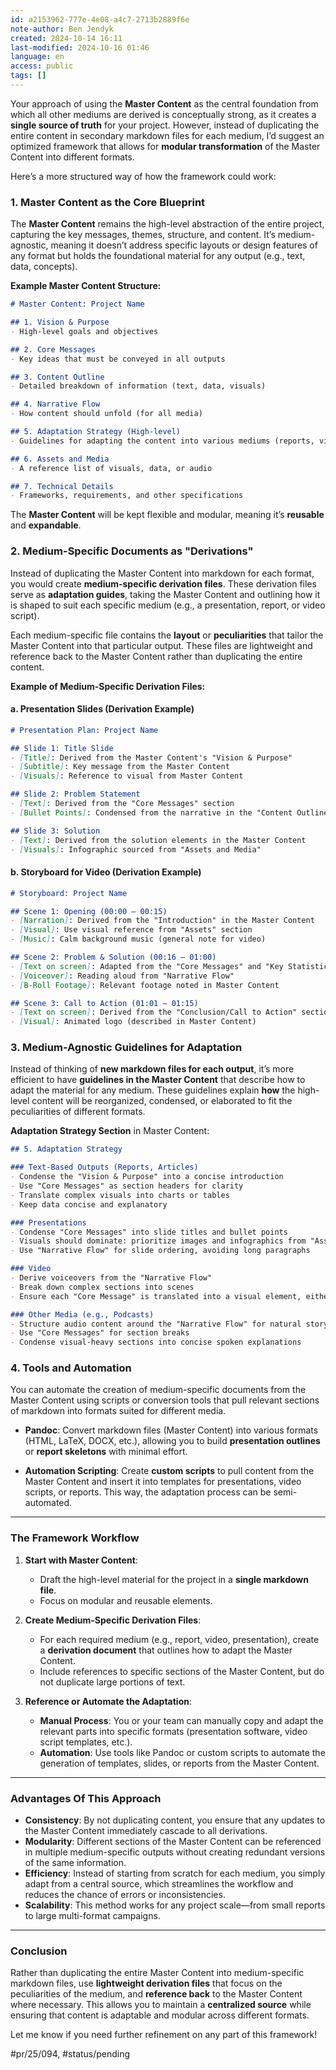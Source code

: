 ```yaml
---
id: a2153962-777e-4e08-a4c7-2713b2889f6e
note-author: Ben Jendyk
created: 2024-10-14 16:11
last-modified: 2024-10-16 01:46
language: en
access: public
tags: []
---
```


Your approach of using the **Master Content** as the central foundation from which all other mediums are derived is conceptually strong, as it creates a **single source of truth** for your project. However, instead of duplicating the entire content in secondary markdown files for each medium, I’d suggest an optimized framework that allows for **modular transformation** of the Master Content into different formats.

Here’s a more structured way of how the framework could work:

### **1. Master Content as the Core Blueprint**

The **Master Content** remains the high-level abstraction of the entire project, capturing the key messages, themes, structure, and content. It’s medium-agnostic, meaning it doesn’t address specific layouts or design features of any format but holds the foundational material for any output (e.g., text, data, concepts).

**Example Master Content Structure:**

```markdown
# Master Content: Project Name

## 1. Vision & Purpose
- High-level goals and objectives

## 2. Core Messages
- Key ideas that must be conveyed in all outputs

## 3. Content Outline
- Detailed breakdown of information (text, data, visuals)

## 4. Narrative Flow
- How content should unfold (for all media)

## 5. Adaptation Strategy (High-level)
- Guidelines for adapting the content into various mediums (reports, videos, presentations)

## 6. Assets and Media
- A reference list of visuals, data, or audio

## 7. Technical Details
- Frameworks, requirements, and other specifications
```

The **Master Content** will be kept flexible and modular, meaning it’s **reusable** and **expandable**.

### **2. Medium-Specific Documents as "Derivations"**

Instead of duplicating the Master Content into markdown for each format, you would create **medium-specific derivation files**. These derivation files serve as **adaptation guides**, taking the Master Content and outlining how it is shaped to suit each specific medium (e.g., a presentation, report, or video script).

Each medium-specific file contains the **layout** or **peculiarities** that tailor the Master Content into that particular output. These files are lightweight and reference back to the Master Content rather than duplicating the entire content.

**Example of Medium-Specific Derivation Files:**

#### **a. Presentation Slides (Derivation Example)**

```markdown
# Presentation Plan: Project Name

## Slide 1: Title Slide
- [Title]: Derived from the Master Content's "Vision & Purpose"
- [Subtitle]: Key message from the Master Content
- [Visuals]: Reference to visual from Master Content

## Slide 2: Problem Statement
- [Text]: Derived from the "Core Messages" section
- [Bullet Points]: Condensed from the narrative in the "Content Outline"

## Slide 3: Solution
- [Text]: Derived from the solution elements in the Master Content
- [Visuals]: Infographic sourced from "Assets and Media"
```

#### **b. Storyboard for Video (Derivation Example)**

```markdown
# Storyboard: Project Name

## Scene 1: Opening (00:00 – 00:15)
- [Narration]: Derived from the "Introduction" in the Master Content
- [Visual]: Use visual reference from "Assets" section
- [Music]: Calm background music (general note for video)

## Scene 2: Problem & Solution (00:16 – 01:00)
- [Text on screen]: Adapted from the "Core Messages" and "Key Statistics"
- [Voiceover]: Reading aloud from "Narrative Flow"
- [B-Roll Footage]: Relevant footage noted in Master Content

## Scene 3: Call to Action (01:01 – 01:15)
- [Text on screen]: Derived from the "Conclusion/Call to Action" section
- [Visual]: Animated logo (described in Master Content)
```

### **3. Medium-Agnostic Guidelines for Adaptation**

Instead of thinking of **new markdown files for each output**, it’s more efficient to have **guidelines in the Master Content** that describe how to adapt the material for any medium. These guidelines explain **how** the high-level content will be reorganized, condensed, or elaborated to fit the peculiarities of different formats.

**Adaptation Strategy Section** in Master Content:

```markdown
## 5. Adaptation Strategy

### Text-Based Outputs (Reports, Articles)
- Condense the "Vision & Purpose" into a concise introduction
- Use "Core Messages" as section headers for clarity
- Translate complex visuals into charts or tables
- Keep data concise and explanatory

### Presentations
- Condense "Core Messages" into slide titles and bullet points
- Visuals should dominate: prioritize images and infographics from "Assets"
- Use "Narrative Flow" for slide ordering, avoiding long paragraphs

### Video
- Derive voiceovers from the "Narrative Flow"
- Break down complex sections into scenes
- Ensure each "Core Message" is translated into a visual element, either text on screen or footage

### Other Media (e.g., Podcasts)
- Structure audio content around the "Narrative Flow" for natural storytelling
- Use "Core Messages" for section breaks
- Condense visual-heavy sections into concise spoken explanations
```

### **4. Tools and Automation**

You can automate the creation of medium-specific documents from the Master Content using scripts or conversion tools that pull relevant sections of markdown into formats suited for different media.

- **Pandoc**: Convert markdown files (Master Content) into various formats (HTML, LaTeX, DOCX, etc.), allowing you to build **presentation outlines** or **report skeletons** with minimal effort.
  
- **Automation Scripting**: Create **custom scripts** to pull content from the Master Content and insert it into templates for presentations, video scripts, or reports. This way, the adaptation process can be semi-automated.

---

### **The Framework Workflow**

1. **Start with Master Content**:
	- Draft the high-level material for the project in a **single markdown file**.
	- Focus on modular and reusable elements.
	
2. **Create Medium-Specific Derivation Files**:
	- For each required medium (e.g., report, video, presentation), create a **derivation document** that outlines how to adapt the Master Content.
	- Include references to specific sections of the Master Content, but do not duplicate large portions of text.

3. **Reference or Automate the Adaptation**:
	- **Manual Process**: You or your team can manually copy and adapt the relevant parts into specific formats (presentation software, video script templates, etc.).
	- **Automation**: Use tools like Pandoc or custom scripts to automate the generation of templates, slides, or reports from the Master Content.

---

### **Advantages Of This Approach**

- **Consistency**: By not duplicating content, you ensure that any updates to the Master Content immediately cascade to all derivations.
- **Modularity**: Different sections of the Master Content can be referenced in multiple medium-specific outputs without creating redundant versions of the same information.
- **Efficiency**: Instead of starting from scratch for each medium, you simply adapt from a central source, which streamlines the workflow and reduces the chance of errors or inconsistencies.
- **Scalability**: This method works for any project scale—from small reports to large multi-format campaigns.

---

### **Conclusion**

Rather than duplicating the entire Master Content into medium-specific markdown files, use **lightweight derivation files** that focus on the peculiarities of the medium, and **reference back** to the Master Content where necessary. This allows you to maintain a **centralized source** while ensuring that content is adaptable and modular across different formats.

Let me know if you need further refinement on any part of this framework!


#pr/25/094, #status/pending